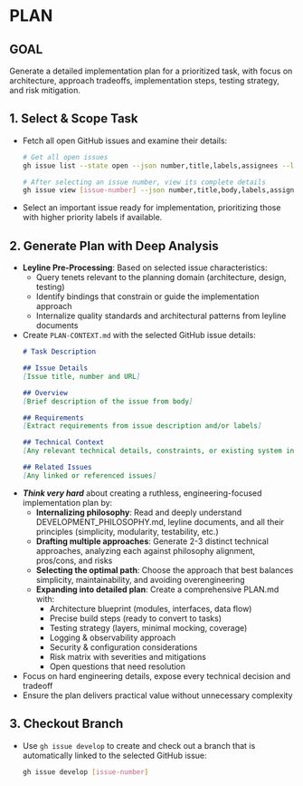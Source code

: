 # PLAN

## GOAL
Generate a detailed implementation plan for a prioritized task, with focus on architecture, approach tradeoffs, implementation steps, testing strategy, and risk mitigation.

## 1. Select & Scope Task
- Fetch all open GitHub issues and examine their details:
  ```bash
  # Get all open issues
  gh issue list --state open --json number,title,labels,assignees --limit 100
  
  # After selecting an issue number, view its complete details
  gh issue view [issue-number] --json number,title,body,labels,assignees,milestone
  ```
- Select an important issue ready for implementation, prioritizing those with higher priority labels if available.

## 2. Generate Plan with Deep Analysis
- **Leyline Pre-Processing**: Based on selected issue characteristics:
  - Query tenets relevant to the planning domain (architecture, design, testing)
  - Identify bindings that constrain or guide the implementation approach
  - Internalize quality standards and architectural patterns from leyline documents
- Create `PLAN-CONTEXT.md` with the selected GitHub issue details:
  ```markdown
  # Task Description

  ## Issue Details
  [Issue title, number and URL]

  ## Overview
  [Brief description of the issue from body]

  ## Requirements
  [Extract requirements from issue description and/or labels]

  ## Technical Context
  [Any relevant technical details, constraints, or existing system information from the issue]

  ## Related Issues
  [Any linked or referenced issues]
  ```
- ***Think very hard*** about creating a ruthless, engineering-focused implementation plan by:
  - **Internalizing philosophy**: Read and deeply understand DEVELOPMENT_PHILOSOPHY.md, leyline documents, and all their principles (simplicity, modularity, testability, etc.)
  - **Drafting multiple approaches**: Generate 2-3 distinct technical approaches, analyzing each against philosophy alignment, pros/cons, and risks
  - **Selecting the optimal path**: Choose the approach that best balances simplicity, maintainability, and avoiding overengineering
  - **Expanding into detailed plan**: Create a comprehensive PLAN.md with:
    - Architecture blueprint (modules, interfaces, data flow)
    - Precise build steps (ready to convert to tasks)
    - Testing strategy (layers, minimal mocking, coverage)
    - Logging & observability approach
    - Security & configuration considerations
    - Risk matrix with severities and mitigations
    - Open questions that need resolution
- Focus on hard engineering details, expose every technical decision and tradeoff
- Ensure the plan delivers practical value without unnecessary complexity

## 3. Checkout Branch
- Use `gh issue develop` to create and check out a branch that is automatically linked to the selected GitHub issue:
  ```bash
  gh issue develop [issue-number]
  ```

